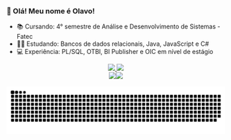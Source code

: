 ### 👋 Olá! Meu nome é Olavo! 

- 📚 Cursando: 4° semestre de Análise e Desenvolvimento de Sistemas - Fatec 
- 👨‍💻 Estudando: Bancos de dados relacionais, Java, JavaScript e C#
- 💻 Experiência: PL/SQL, OTBI, BI Publisher e OIC em nível de estágio 

<div align="center">
  <a href="https://github.com/OlavoNL">
  <img height="180em" src="https://github-readme-stats.vercel.app/api?username=OlavoNL&show_icons=true&theme=tokyonight&include_all_commits=true&count_private=true"/>
  <img height="180em" src="https://github-readme-stats.vercel.app/api/top-langs/?username=OlavoNL&layout=compact&langs_count=7&theme=tokyonight"/>
    
</div>
  <div align="center">
   <a href = "mailto:olavoz.nardariz@gmail.com"><img src="https://img.shields.io/badge/-Gmail-%23333?style=for-the-badge&logo=gmail&logoColor=white"target="_blank</a>
    <a href="https://linkedin.com/in/olavo-nardari-leandro-14220a1b1/" target="_blank"><img src="https://img.shields.io/badge/-LinkedIn-%230077B5?style=for-the-badge&logo=linkedin&logoColor=white" target="_blank"></a> 

  
   ![Snake animation](https://github.com/OlavoNL/OlavoNL/blob/output/github-contribution-grid-snake.svg)
    </div>
  


  
